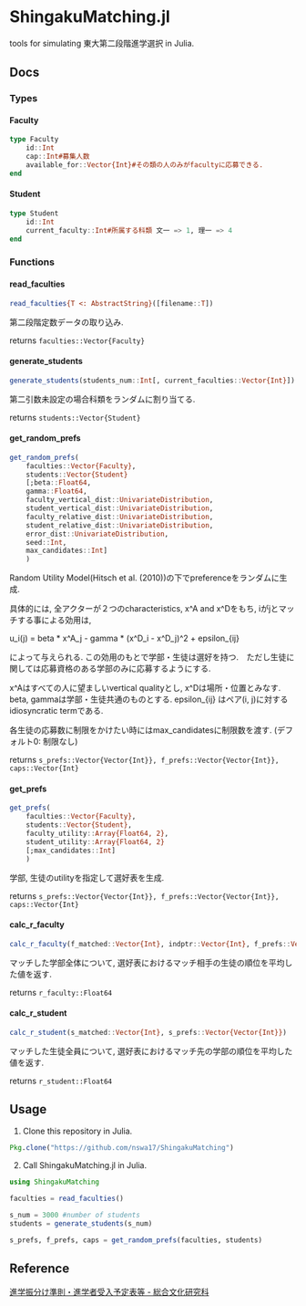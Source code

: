 # ShingakuMatching.jl
tools for simulating 東大第二段階進学選択 in Julia.

## Docs

### Types

#### Faculty
```julia
type Faculty
    id::Int
    cap::Int#募集人数
    available_for::Vector{Int}#その類の人のみがfacultyに応募できる.
end
```

#### Student
```julia
type Student
    id::Int
    current_faculty::Int#所属する科類 文一 => 1, 理一 => 4
end
```

### Functions

#### read_faculties
```julia
read_faculties{T <: AbstractString}([filename::T])
```

第二段階定数データの取り込み.

returns `faculties::Vector{Faculty}`

#### generate_students
```julia
generate_students(students_num::Int[, current_faculties::Vector{Int}])
```

第二引数未設定の場合科類をランダムに割り当てる.

returns `students::Vector{Student}`

#### get_random_prefs
```julia
get_random_prefs(
    faculties::Vector{Faculty},
    students::Vector{Student}
    [;beta::Float64,
    gamma::Float64,
    faculty_vertical_dist::UnivariateDistribution,
    student_vertical_dist::UnivariateDistribution,
    faculty_relative_dist::UnivariateDistribution,
    student_relative_dist::UnivariateDistribution,
    error_dist::UnivariateDistribution,
    seed::Int,
    max_candidates::Int]
    )
```

Random Utility Model(Hitsch et al. (2010))の下でpreferenceをランダムに生成.

具体的には, 全アクターが２つのcharacteristics, x^A and x^Dをもち, iがjとマッチする事による効用は,

u_i(j) = beta * x^A_j - gamma * (x^D_i - x^D_j)^2 + epsilon_{ij}

によって与えられる. この効用のもとで学部・生徒は選好を持つ.　ただし生徒に関しては応募資格のある学部のみに応募するようにする.

x^Aはすべての人に望ましいvertical qualityとし, x^Dは場所・位置とみなす. beta, gammaは学部・生徒共通のものとする.
epsilon_{ij} はペア(i, j)に対するidiosyncratic termである.

各生徒の応募数に制限をかけたい時にはmax_candidatesに制限数を渡す. (デフォルト0: 制限なし)

returns `s_prefs::Vector{Vector{Int}}, f_prefs::Vector{Vector{Int}}, caps::Vector{Int}`

#### get_prefs
```julia
get_prefs(
    faculties::Vector{Faculty},
    students::Vector{Student},
    faculty_utility::Array{Float64, 2},
    student_utility::Array{Float64, 2}
    [;max_candidates::Int]
    )
```

学部, 生徒のutilityを指定して選好表を生成.

returns `s_prefs::Vector{Vector{Int}}, f_prefs::Vector{Vector{Int}}, caps::Vector{Int}`

#### calc_r_faculty
```julia
calc_r_faculty(f_matched::Vector{Int}, indptr::Vector{Int}, f_prefs::Vector{Vector{Int}})
```

マッチした学部全体について, 選好表におけるマッチ相手の生徒の順位を平均した値を返す.

returns `r_faculty::Float64`

#### calc_r_student
```julia
calc_r_student(s_matched::Vector{Int}, s_prefs::Vector{Vector{Int}})
```

マッチした生徒全員について, 選好表におけるマッチ先の学部の順位を平均した値を返す.

returns `r_student::Float64`

## Usage

1. Clone this repository in Julia.
```julia
Pkg.clone("https://github.com/nswa17/ShingakuMatching")
```

2. Call ShingakuMatching.jl in Julia.

```julia
using ShingakuMatching

faculties = read_faculties()

s_num = 3000 #number of students
students = generate_students(s_num)

s_prefs, f_prefs, caps = get_random_prefs(faculties, students)
```

## Reference

[進学振分け準則・進学者受入予定表等 - 総合文化研究科](http://www.c.u-tokyo.ac.jp/zenki/news/kyoumu/file/2014/h27_shinfuritebiki.pdf)
